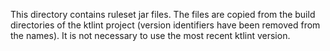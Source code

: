 This directory contains ruleset jar files. The files are copied from the build directories of the ktlint project (version identifiers have been removed from the names). It is not necessary to use the most recent ktlint version.
